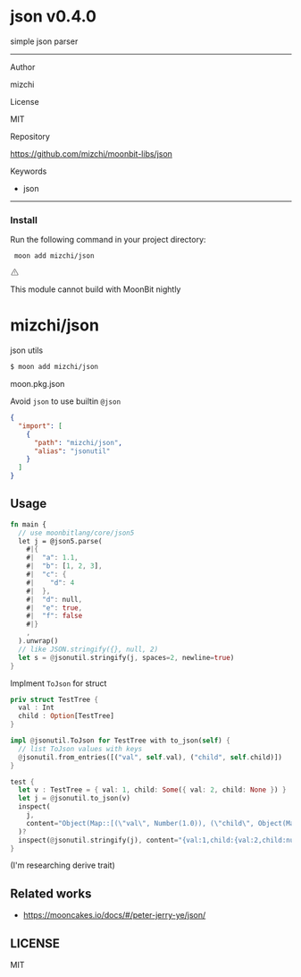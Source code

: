 
<div id="mod-info">
    <h1 id="mod-title"> json <span id="mod-version">v0.4.0</span></h1>
    simple json parser
    <hr/>
    <div id="mod-meta-data">
        <div>
            <p>Author</p>
            <p>mizchi</p>
        </div>
        <div>
            <p>License</p>
            <p>MIT</p>
        </div>
        <div>
            <p>Repository</p>
            <p><a href="https://github.com/mizchi/moonbit-libs/json">https://github.com/mizchi/moonbit-libs/json</a></p>
        </div>
        <div>
            <p>Keywords</p>
            <ul id="mod-keywords">
                <li>json</li>
            </ul>
        </div>
    </div>
    <hr/>
    <div id="mod-install-info">
        <h3>Install</h3>
        <p>Run the following command in your project directory: </p>
        <pre><code> moon add mizchi/json </code></pre>
    <div id="build-error"> 
      <svg t="1727332159497" class="icon" viewBox="0 0 1024 1024" version="1.1" xmlns="http://www.w3.org/2000/svg" p-id="5301" width="16" height="16"><path d="M545.718857 130.608762c11.337143 6.265905 20.699429 15.555048 26.989714 26.819048l345.014858 617.667047a68.87619 68.87619 0 0 1-26.989715 93.915429c-10.313143 5.705143-21.942857 8.704-33.718857 8.704H166.985143A69.266286 69.266286 0 0 1 97.52381 808.643048c0-11.751619 2.998857-23.28381 8.752761-33.548191l344.990477-617.642667a69.656381 69.656381 0 0 1 94.451809-26.819047zM512 191.000381L166.985143 808.643048H856.990476L512 191.000381zM546.718476 670.47619v69.071239h-69.461333V670.47619h69.485714z m0-298.374095v252.318476h-69.461333V372.102095h69.485714z" p-id="5302" fill="#707070"></path></svg>
      <div>
        <p id="build-error-title">This module cannot build with MoonBit nightly</p>
      </div>
    </div>
    </div>
</div>



# mizchi/json

json utils

```bash
$ moon add mizchi/json
```

moon.pkg.json

Avoid `json` to use builtin `@json`

```json
{
  "import": [
    {
      "path": "mizchi/json",
      "alias": "jsonutil"
    }
  ]
}
```

## Usage

```rust
fn main {
  // use moonbitlang/core/json5
  let j = @json5.parse(
    #|{
    #|  "a": 1.1,
    #|  "b": [1, 2, 3],
    #|  "c": {
    #|    "d": 4
    #|  },
    #|  "d": null,
    #|  "e": true,
    #|  "f": false
    #|}
    ,
  ).unwrap()
  // like JSON.stringify({}, null, 2)
  let s = @jsonutil.stringify(j, spaces=2, newline=true)
}
```

Implment `ToJson` for struct

```rust
priv struct TestTree {
  val : Int
  child : Option[TestTree]
}

impl @jsonutil.ToJson for TestTree with to_json(self) {
  // list ToJson values with keys
  @jsonutil.from_entries([("val", self.val), ("child", self.child)])
}

test {
  let v : TestTree = { val: 1, child: Some({ val: 2, child: None }) }
  let j = @jsonutil.to_json(v)
  inspect(
    j,
    content="Object(Map::[(\"val\", Number(1.0)), (\"child\", Object(Map::[(\"val\", Number(2.0)), (\"child\", Null)]))])",
  )?
  inspect(@jsonutil.stringify(j), content="{val:1,child:{val:2,child:null}}")?
}
```

(I'm researching derive trait)

## Related works

- https://mooncakes.io/docs/#/peter-jerry-ye/json/

## LICENSE

MIT